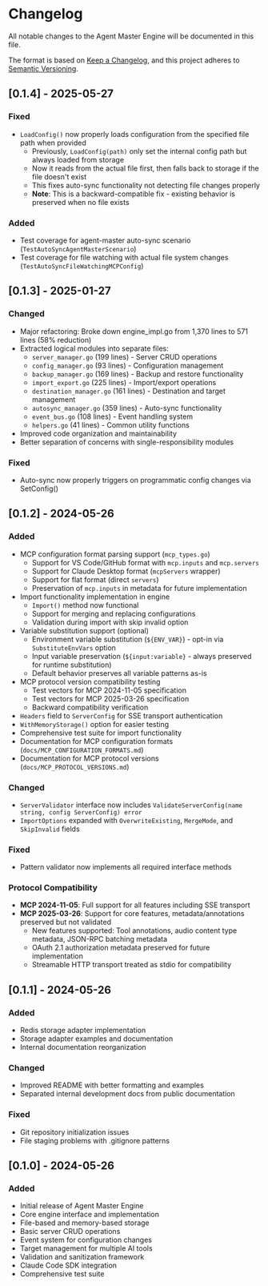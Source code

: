 # Changelog

All notable changes to the Agent Master Engine will be documented in this file.

The format is based on [Keep a Changelog](https://keepachangelog.com/en/1.0.0/),
and this project adheres to [Semantic Versioning](https://semver.org/spec/v2.0.0.html).

## [0.1.4] - 2025-05-27

### Fixed
- `LoadConfig()` now properly loads configuration from the specified file path when provided
  - Previously, `LoadConfig(path)` only set the internal config path but always loaded from storage
  - Now it reads from the actual file first, then falls back to storage if the file doesn't exist
  - This fixes auto-sync functionality not detecting file changes properly
  - **Note**: This is a backward-compatible fix - existing behavior is preserved when no file exists

### Added
- Test coverage for agent-master auto-sync scenario (`TestAutoSyncAgentMasterScenario`)
- Test coverage for file watching with actual file system changes (`TestAutoSyncFileWatchingMCPConfig`)

## [0.1.3] - 2025-01-27

### Changed
- Major refactoring: Broke down engine_impl.go from 1,370 lines to 571 lines (58% reduction)
- Extracted logical modules into separate files:
  - `server_manager.go` (199 lines) - Server CRUD operations
  - `config_manager.go` (93 lines) - Configuration management
  - `backup_manager.go` (169 lines) - Backup and restore functionality
  - `import_export.go` (225 lines) - Import/export operations
  - `destination_manager.go` (161 lines) - Destination and target management
  - `autosync_manager.go` (359 lines) - Auto-sync functionality
  - `event_bus.go` (108 lines) - Event handling system
  - `helpers.go` (41 lines) - Common utility functions
- Improved code organization and maintainability
- Better separation of concerns with single-responsibility modules

### Fixed
- Auto-sync now properly triggers on programmatic config changes via SetConfig()

## [0.1.2] - 2024-05-26

### Added
- MCP configuration format parsing support (`mcp_types.go`)
  - Support for VS Code/GitHub format with `mcp.inputs` and `mcp.servers`
  - Support for Claude Desktop format (`mcpServers` wrapper)
  - Support for flat format (direct `servers`)
  - Preservation of `mcp.inputs` in metadata for future implementation
- Import functionality implementation in engine
  - `Import()` method now functional
  - Support for merging and replacing configurations
  - Validation during import with skip invalid option
- Variable substitution support (optional)
  - Environment variable substitution (`${ENV_VAR}`) - opt-in via `SubstituteEnvVars` option
  - Input variable preservation (`${input:variable}` - always preserved for runtime substitution)
  - Default behavior preserves all variable patterns as-is
- MCP protocol version compatibility testing
  - Test vectors for MCP 2024-11-05 specification
  - Test vectors for MCP 2025-03-26 specification
  - Backward compatibility verification
- `Headers` field to `ServerConfig` for SSE transport authentication
- `WithMemoryStorage()` option for easier testing
- Comprehensive test suite for import functionality
- Documentation for MCP configuration formats (`docs/MCP_CONFIGURATION_FORMATS.md`)
- Documentation for MCP protocol versions (`docs/MCP_PROTOCOL_VERSIONS.md`)

### Changed
- `ServerValidator` interface now includes `ValidateServerConfig(name string, config ServerConfig) error`
- `ImportOptions` expanded with `OverwriteExisting`, `MergeMode`, and `SkipInvalid` fields

### Fixed
- Pattern validator now implements all required interface methods

### Protocol Compatibility
- **MCP 2024-11-05**: Full support for all features including SSE transport
- **MCP 2025-03-26**: Support for core features, metadata/annotations preserved but not validated
  - New features supported: Tool annotations, audio content type metadata, JSON-RPC batching metadata
  - OAuth 2.1 authorization metadata preserved for future implementation
  - Streamable HTTP transport treated as stdio for compatibility

## [0.1.1] - 2024-05-26

### Added
- Redis storage adapter implementation
- Storage adapter examples and documentation
- Internal documentation reorganization

### Changed
- Improved README with better formatting and examples
- Separated internal development docs from public documentation

### Fixed
- Git repository initialization issues
- File staging problems with .gitignore patterns

## [0.1.0] - 2024-05-26

### Added
- Initial release of Agent Master Engine
- Core engine interface and implementation
- File-based and memory-based storage
- Basic server CRUD operations
- Event system for configuration changes
- Target management for multiple AI tools
- Validation and sanitization framework
- Claude Code SDK integration
- Comprehensive test suite